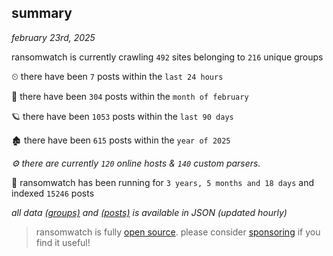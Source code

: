 
## summary
_february 23rd, 2025_

ransomwatch is currently crawling `492` sites belonging to `216` unique groups

⏲ there have been `7` posts within the `last 24 hours`

🦈 there have been `304` posts within the `month of february`

🪐 there have been `1053` posts within the `last 90 days`

🏚 there have been `615` posts within the `year of 2025`

_⚙️ there are currently `120` online hosts & `140` custom parsers._

🦕 ransomwatch has been running for `3 years, 5 months and 18 days` and indexed `15246` posts

_all data  [(groups)](http://ransomwhat.telemetry.ltd/groups) and [(posts)](http://ransomwhat.telemetry.ltd/posts) is available in JSON (updated hourly)_

> ransomwatch is fully [open source](https://github.com/joshhighet/ransomwatch#ransomwatch--). please consider [sponsoring](https://github.com/sponsors/joshhighet) if you find it useful!
